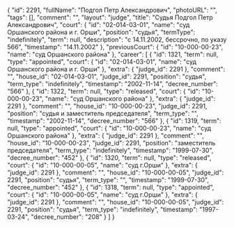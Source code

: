 {
    "id": 2291,
    "fullName": "Подгол Петр Александрович",
    "photoURL": "",
    "tags": [],
    "comment": "",
    "layout": "judge",
    "title": "Судья Подгол Петр Александрович",
    "court": {
        "id": "02-014-03-01",
        "name": "суд Оршанского района и г. Орши",
        "position": "судья",
        "termType": "indefinitely",
        "term": null,
        "description": "c 14.11.2002, бессрочно, по указу 566",
        "timestamp": "14.11.2002"
    },
    "previousCourt": {
        "id": "10-000-00-23",
        "name": "суд Оршанского района"
    },
    "career": [
        {
            "id": 1321,
            "term": null,
            "type": "appointed",
            "court": {
                "id": "02-014-03-01",
                "name": "суд Оршанского района и г. Орши"
            },
            "extra": {
                "judge_id": 2291
            },
            "comment": "",
            "house_id": "02-014-03-01",
            "judge_id": 2291,
            "position": "судья",
            "term_type": "indefinitely",
            "timestamp": "2002-11-14",
            "decree_number": "566"
        },
        {
            "id": 1322,
            "term": null,
            "type": "released",
            "court": {
                "id": "10-000-00-23",
                "name": "суд Оршанского района"
            },
            "extra": {
                "judge_id": 2291
            },
            "comment": "",
            "house_id": "10-000-00-23",
            "judge_id": 2291,
            "position": "судья и заместитель председателя",
            "term_type": "",
            "timestamp": "2002-11-14",
            "decree_number": "566"
        },
        {
            "id": 1319,
            "term": null,
            "type": "appointed",
            "court": {
                "id": "10-000-00-23",
                "name": "суд Оршанского района"
            },
            "extra": {
                "judge_id": 2291
            },
            "comment": "",
            "house_id": "10-000-00-23",
            "judge_id": 2291,
            "position": "заместитель председателя",
            "term_type": "indefinitely",
            "timestamp": "1999-07-30",
            "decree_number": "452"
        },
        {
            "id": 1320,
            "term": null,
            "type": "released",
            "court": {
                "id": "10-000-00-05",
                "name": "суд г.Орши"
            },
            "extra": {
                "judge_id": 2291
            },
            "comment": "",
            "house_id": "10-000-00-05",
            "judge_id": 2291,
            "position": "судья",
            "term_type": "",
            "timestamp": "1999-07-30",
            "decree_number": "452"
        },
        {
            "id": 1318,
            "term": null,
            "type": "appointed",
            "court": {
                "id": "10-000-00-05",
                "name": "суд г.Орши"
            },
            "extra": {
                "judge_id": 2291
            },
            "comment": "",
            "house_id": "10-000-00-05",
            "judge_id": 2291,
            "position": "судья",
            "term_type": "indefinitely",
            "timestamp": "1997-03-24",
            "decree_number": "208"
        }
    ]
}